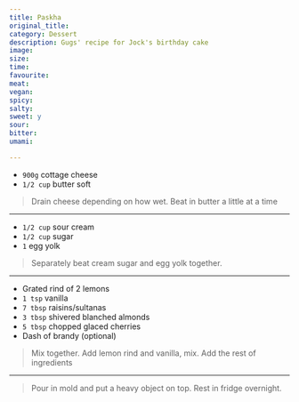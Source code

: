 ```yaml
---
title: Paskha
original_title:
category: Dessert
description: Gugs' recipe for Jock's birthday cake
image:
size:
time:
favourite:
meat:
vegan:
spicy:
salty:
sweet: y
sour:
bitter:
umami:

---
```


<!---
Here down is where you want steps/ingredients. An example of a step is:
---

* `1/4 cup` Soy Sauce
* `1/4 cup` Mirin
* `1/4 cup` Sake
* `1 tsp` Sugar

>In a small saucepan, combine all the ingredients for the marinade

---
Note the triple dashes, paragraph spaces, back dashes and other formatting.
-->

* `900g` cottage cheese 
* `1/2 cup` butter soft

>Drain cheese depending on how wet. Beat in butter a little at a time 

---

* `1/2 cup` sour cream
* `1/2 cup` sugar
* `1` egg yolk

>Separately beat cream sugar and egg yolk together.

---

* Grated rind of 2 lemons
* `1 tsp` vanilla
* `7 tbsp` raisins/sultanas
* `3 tbsp` shivered blanched almonds
* `5 tbsp` chopped glaced cherries
* Dash of brandy (optional) 

>Mix together. Add lemon rind and vanilla, mix. Add the rest of ingredients 

---

>Pour in mold and put a heavy object on top. Rest in fridge overnight.